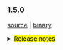 ### 1.5.0 

 [source](https://github.com/seata/seata/archive/v1.5.0.zip) |
 [binary](https://github.com/seata/seata/releases/download/v1.5.0/seata-server-1.5.0.zip) 

<details>
  <summary><mark>Release notes</mark></summary>


  ### Seata 1.5.0

  Seata 1.5.0 Released.

  Seata is an easy-to-use, high-performance, open source distributed transaction solution.

  The version is updated as follows:

  ### feature：

  - [[#3172](https://github.com/seata/seata/pull/3172)] support rollback info compress
  - [[#3372](https://github.com/seata/seata/pull/3372)] Saga support customize whether update last retry log


  ### bugfix：

  - [[#3258](https://github.com/seata/seata/pull/3258)] fix AsyncWorker potential OOM problem 
  - [[#3293](https://github.com/seata/seata/pull/3293)] configuration cache get value cast exception
  - [[#3241](https://github.com/seata/seata/pull/3241)] forbidden use order by or limit in multi sql
  - [[#3406](https://github.com/seata/seata/pull/3406)] fix the value can not be push to nacos when special charset in config.txt


  ### optimize： 

  - [[#3383](https://github.com/seata/seata/pull/3383)] optimize StatementProxyTest unit test 
  - [[#3341](https://github.com/seata/seata/pull/3341)] get config from file system even without file: prefix
  - [[#3385](https://github.com/seata/seata/pull/3385)] optimize github action
  - [[#3175](https://github.com/seata/seata/pull/3175)] improve UUIDGenerator using "history time" version of snowflake algorithm 
  - [[#3291](https://github.com/seata/seata/pull/3291)] mysql jdbc connect param
  - [[#3336](https://github.com/seata/seata/pull/3336)] get netty config property from system properties
  - [[#3369](https://github.com/seata/seata/pull/3369)] add github action secrets env for dockerHub
  - [[#3343](https://github.com/seata/seata/pull/3343)] Migrate CI provider from Travis CI to Github Actions
  - [[#3365](https://github.com/seata/seata/pull/3365)] optimize ParameterParserTest test case failed
  - [[#3359](https://github.com/seata/seata/pull/3359)] remove unused test case
  - [[#3397](https://github.com/seata/seata/pull/3397)] add the change records folder
  
  ### test
  
  - [[#3381](https://github.com/seata/seata/pull/3381)] test case for tmClient

  Thanks to these contributors for their code commits. Please report an unintended omission.  

  - [slievrly](https://github.com/slievrly) 
  - [selfishlover](https://github.com/selfishlover)
  - [l8189352](https://github.com/l81893521)
  - [hoverruan](https://github.com/hoverruan ) 
  - [jsbxyyx](https://github.com/jsbxyyx) 
  - [caohdgege](https://github.com/caohdgege) 
  - [a364176773](https://github.com/a364176773)
  - [anselleeyy](https://github.com/anselleeyy)
  - [Ifdevil](https://github.com/Ifdevil)

  Also, we receive many valuable issues, questions and advices from our community. Thanks for you all.

   #### Link

   - **Seata:** https://github.com/seata/seata  
   - **Seata-Samples:** https://github.com/seata/seata-samples   
   - **Release:** https://github.com/seata/seata/releases
   - **WebSite:** https://seata.io

</details>